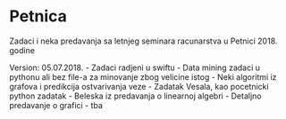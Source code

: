 # Petnica
Zadaci i neka predavanja sa letnjeg seminara racunarstva u Petnici 2018. godine

Version: 05.07.2018.
      - Zadaci radjeni u swiftu
      - Data mining zadaci u pythonu ali bez file-a za minovanje zbog velicine istog
      - Neki algoritmi iz grafova i predikcija ostvarivanja veze
      - Zadatak Vesala, kao pocetnicki python zadatak
      - Beleska iz predavanja o linearnoj algebri
      - Detaljno predavanje o grafici
      - tba
